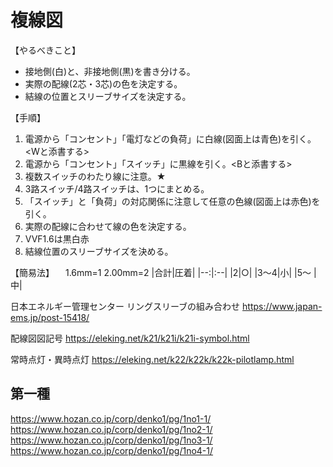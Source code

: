 # 複線図

【やるべきこと】
- 接地側(白)と、非接地側(黒)を書き分ける。
- 実際の配線(2芯・3芯)の色を決定する。
- 結線の位置とスリーブサイズを決定する。

【手順】
1. 電源から「コンセント」「電灯などの負荷」に白線(図面上は青色)を引く。<Wと添書する>
2. 電源から「コンセント」「スイッチ」に黒線を引く。<Bと添書する>
 21. 複数スイッチのわたり線に注意。★
 22. 3路スイッチ/4路スイッチは、1つにまとめる。
3. 「スイッチ」と「負荷」の対応関係に注意して任意の色線(図面上は赤色)を引く。
 31. 実際の配線に合わせて線の色を決定する。
 32. VVF1.6は黒白赤
4. 結線位置のスリーブサイズを決める。


【簡易法】
　1.6mm=1 2.00mm=2
|合計|圧着|
|--:|:--|
|2|○|
|3～4|小|
|5～ |中|



日本エネルギー管理センター リングスリーブの組み合わせ
https://www.japan-ems.jp/post-15418/

配線図図記号
https://eleking.net/k21/k21i/k21i-symbol.html

常時点灯・異時点灯
https://eleking.net/k22/k22k/k22k-pilotlamp.html


## 第一種

https://www.hozan.co.jp/corp/denko1/pg/1no1-1/
https://www.hozan.co.jp/corp/denko1/pg/1no2-1/
https://www.hozan.co.jp/corp/denko1/pg/1no3-1/
https://www.hozan.co.jp/corp/denko1/pg/1no4-1/




